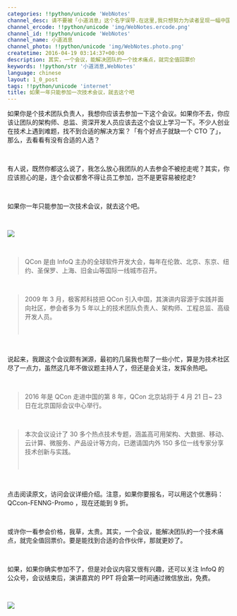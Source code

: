 ```yaml
---
categories: !!python/unicode 'WebNotes'
channel_desc: 请不要被「小道消息」这个名字误导.在这里,我只想努力为读者呈现一幅中国互联网的清明上河图.
channel_ercode: !!python/unicode 'img/WebNotes.ercode.png'
channel_id: !!python/unicode 'WebNotes'
channel_name: 小道消息
channel_photo: !!python/unicode 'img/WebNotes.photo.png'
createtime: 2016-04-19 03:14:37+00:00
description: 其实，一个会议，能解决团队的一个技术痛点，就完全值回票价
keywords: !!python/str '小道消息,WebNotes'
language: chinese
layout: 1_0_post
tags: !!python/unicode 'internet'
title: 如果一年只能参加一次技术会议，就去这个吧
---
```

<div class="rich_media_content" id="js_content">
<p>
         如果你是个技术团队负责人，我想你应该去参加一下这个会议。如果你不去，你应该让团队的架构师、总监、资深开发人员应该去这个会议上学习一下。不少人创业在技术上遇到难题，找不到合适的解决方案？「有个好点子就缺一个 CTO 了」，那么，去看看有没有合适的人选？
        </p>
<p>
<br/>
</p>
<p>
         有人说，既然你都这么说了，我怎么放心我团队的人去参会不被挖走呢？其实，你应该担心的是，连个会议都舍不得让员工参加，岂不是更容易被挖走?
        </p>
<p>
<br/>
</p>
<p>
         如果你一年只能参加一次技术会议，就去这个吧。
        </p>
<p>
<br/>
</p>
<p>
<img data-ratio="0.6906474820143885" data-s="300,640" data-src="" data-type="png" data-w="" src="{{ '/img/ow5rEn8QGlEM7Picd5jZG2fibWsZ6TTia8jnU1ib3tJ2U8HcpkymrOlESXwUIc4gPTVkqGeiaw5htY3FmiaowQdoW0bA.png' | prepend: site.img | replace: '//','/' }}"/>
<br/>
</p>
<p>
<br/>
</p>
<blockquote>
<p>
          QCon 是由 InfoQ 主办的全球软件开发大会，每年在伦敦、北京、东京、纽约、圣保罗、上海、旧金山等国际一线城市召开。
         </p>
</blockquote>
<p>
<br/>
</p>
<blockquote>
<p>
          2009 年 3 月，极客邦科技把 QCon 引入中国，其演讲内容源于实践并面向社区，参会者多为 5 年以上的技术团队负责人、架构师、工程总监、高级开发人员。
         </p>
<p>
<br/>
</p>
</blockquote>
<p>
<br/>
</p>
<p>
         说起来，我跟这个会议颇有渊源，最初的几届我也帮了一些小忙，算是为技术社区尽了一点力，虽然这几年不做议题主持人了，但还是会关注，发挥余热吧。
        </p>
<p>
<br/>
</p>
<blockquote>
<p>
          2016 年是 QCon 走进中国的第 8 年，QCon 北京站将于 4 月 21 日~ 23 日在北京国际会议中心举行。
         </p>
</blockquote>
<p>
<br/>
</p>
<blockquote>
<p>
          本次会议设计了 30 多个热点技术专题，涵盖高可用架构、大数据、移动、云计算、微服务、产品设计等方向，已邀请国内外 150 多位一线专家分享技术创新与实践。
         </p>
<p>
<br/>
</p>
</blockquote>
<p>
<br/>
</p>
<p>
         点击阅读原文，访问会议详细介绍。注意，如果你要报名，可以用这个优惠码：QCcon-FENNG-Promo ，现在还能到 9 折。
        </p>
<p>
<br/>
</p>
<p>
         或许你一看参会价格，我草，太贵。其实，一个会议，能解决团队的一个技术痛点，就完全值回票价。要是能找到合适的合作伙伴，那就更妙了。
        </p>
<p>
<br/>
</p>
<p>
         如果，如果你确实参加不了，但是对会议内容又很有兴趣，还可以关注 InfoQ 的公众号，会议结束后，演讲嘉宾的 PPT 将会第一时间通过微信放出，免费。
        </p>
<p>
<br/>
</p>
<p>
<img data-ratio="1" data-s="300,640" data-src="" data-type="jpeg" data-w="430" src="{{ '/img/ow5rEn8QGlEM7Picd5jZG2fibWsZ6TTia8jRnP6C3SmbCUXFDC6uqryVRKicC34ia6Y6Ig6wWkaib7GyUSuFeDsWw3XA.jpeg' | prepend: site.img | replace: '//','/' }}"/>
<br/>
</p>
<p>
<br/>
</p>
</div>
